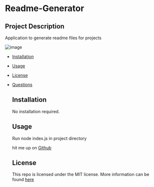 # Readme-Generator
  ## Project Description
  Application to generate readme files for projects

  ![image](https://img.shields.io/badge/License-MIT-yellow.svg)

  - [Installation](#Installation)
- [Usage](#Usage)
- [License](#License)
- [Questions](#Questions)
  ## Installation
  No installation required.
  
  ## Usage
  Run node index.js in project directory
  
  
  
  hit me up on [Github](https://github.com/JosephRule)
  
  ## License
  This repo is licensed under the MIT license. More information can be found [here](https://opensource.org/licenses/MIT)
  
